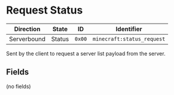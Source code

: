 # Request Status
| Direction   | State      | ID     | Identifier            |
| ----------- | ---------- | ------ | --------------------- |
| Serverbound | Status     | `0x00` | `minecraft:status_request` |

Sent by the client to request a server list payload from the server.

## Fields
(no fields)